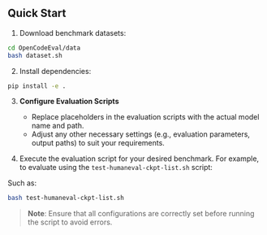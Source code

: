 ## Quick Start

1. Download benchmark datasets:

```bash
cd OpenCodeEval/data
bash dataset.sh
```

2. Install dependencies:

```bash
pip install -e .
```

3. **Configure Evaluation Scripts**  
   - Replace placeholders in the evaluation scripts with the actual model name and path.  
   - Adjust any other necessary settings (e.g., evaluation parameters, output paths) to suit your requirements.

4. Execute the evaluation script for your desired benchmark. For example, to evaluate using the `test-humaneval-ckpt-list.sh` script:

Such as:
```bash
bash test-humaneval-ckpt-list.sh
```

   > **Note**: Ensure that all configurations are correctly set before running the script to avoid errors.
